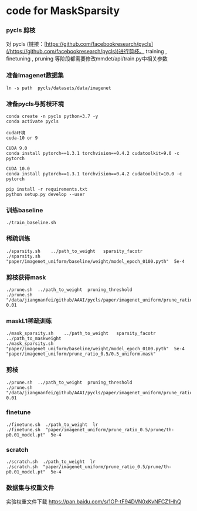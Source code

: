 # code for MaskSparsity





### pycls 剪枝
对 pycls (链接：[https://github.com/facebookresearch/pycls](/https://github.com/facebookresearch/pycls))进行剪枝。
training , finetuning , pruning 等阶段都需要修改mmdet/api/train.py中相关参数


### 准备Imagenet数据集
```
ln -s path  pycls/datasets/data/imagenet
```


### 准备pycls与剪枝环境
```
conda create -n pycls python=3.7 -y
conda activate pycls

cuda环境
cuda-10 or 9

CUDA 9.0
conda install pytorch==1.3.1 torchvision==0.4.2 cudatoolkit=9.0 -c pytorch

CUDA 10.0
conda install pytorch==1.3.1 torchvision==0.4.2 cudatoolkit=10.0 -c pytorch

pip install -r requirements.txt
python setup.py develop --user
```




### 训练baseline
```
./train_baseline.sh
```

### 稀疏训练

```
./sparsity.sh    ../path_to_weight   sparsity_facotr   
./sparsity.sh  "paper/imagenet_uniform/baseline/weight/model_epoch_0100.pyth"  5e-4  
```
### 剪枝获得mask

```
./prune.sh  ../path_to_weight  pruning_threshold
./prune.sh  "/data/jiangnanfei/github/AAAI/pycls/paper/imagenet_uniform/prune_ratio_0.5/model_epoch_0100.pyth"  0.01
```

### maskL1稀疏训练

```
./mask_sparsity.sh    ../path_to_weight   sparsity_facotr   ../path_to_maskweight
./mask_sparsity.sh  "paper/imagenet_uniform/baseline/weight/model_epoch_0100.pyth"  5e-4  "paper/imagenet_uniform/prune_ratio_0.5/0.5_uniform.mask"
```

### 剪枝

```
./prune.sh  ../path_to_weight  pruning_threshold
./prune.sh  "/data/jiangnanfei/github/AAAI/pycls/paper/imagenet_uniform/prune_ratio_0.5/model_epoch_0100.pyth"  0.01
```

### finetune

```
./finetune.sh  ./path_to_weight  lr
./finetune.sh  "paper/imagenet_uniform/prune_ratio_0.5/prune/th-p0.01_model.pt"  5e-4
```

### scratch

```
./scratch.sh  ./path_to_weight  lr
./scratch.sh  "paper/imagenet_uniform/prune_ratio_0.5/prune/th-p0.01_model.pt"  5e-4
```
### 数据集与权重文件
实验权重文件下载 https://pan.baidu.com/s/1OP-tF94DVN0xKvNFCZ1HhQ   

